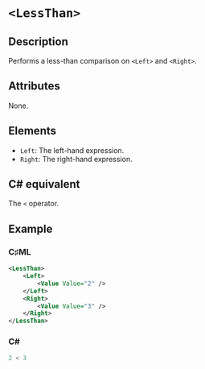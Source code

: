 # `<LessThan>`

## Description

Performs a less-than comparison on `<Left>` and `<Right>`.

## Attributes

None.

## Elements

- `Left`: The left-hand expression.
- `Right`: The right-hand expression.

## C# equivalent

The `<` operator.

## Example

### C♯ML

```xml
<LessThan>
    <Left>
        <Value Value="2" />
    </Left>
    <Right>
        <Value Value="3" />
    </Right>
</LessThan>
```

### C#

```csharp
2 < 3
```
